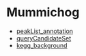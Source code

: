 # Mummichog



+ [peakList_annotation](Mummichog/peakList_annotation.1) 
+ [queryCandidateSet](Mummichog/queryCandidateSet.1) 
+ [kegg_background](Mummichog/kegg_background.1) 
